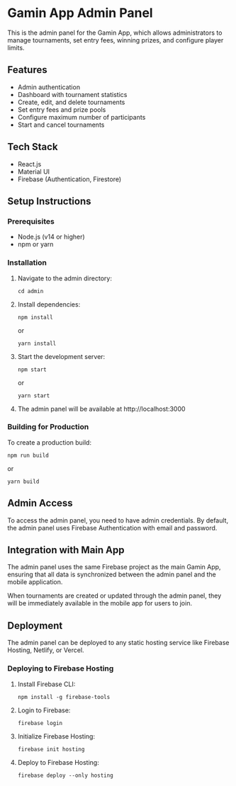 # Gamin App Admin Panel

This is the admin panel for the Gamin App, which allows administrators to manage tournaments, set entry fees, winning prizes, and configure player limits.

## Features

- Admin authentication
- Dashboard with tournament statistics
- Create, edit, and delete tournaments
- Set entry fees and prize pools
- Configure maximum number of participants
- Start and cancel tournaments

## Tech Stack

- React.js
- Material UI
- Firebase (Authentication, Firestore)

## Setup Instructions

### Prerequisites

- Node.js (v14 or higher)
- npm or yarn

### Installation

1. Navigate to the admin directory:
   ```
   cd admin
   ```

2. Install dependencies:
   ```
   npm install
   ```
   or
   ```
   yarn install
   ```

3. Start the development server:
   ```
   npm start
   ```
   or
   ```
   yarn start
   ```

4. The admin panel will be available at http://localhost:3000

### Building for Production

To create a production build:

```
npm run build
```
or
```
yarn build
```

## Admin Access

To access the admin panel, you need to have admin credentials. By default, the admin panel uses Firebase Authentication with email and password.

## Integration with Main App

The admin panel uses the same Firebase project as the main Gamin App, ensuring that all data is synchronized between the admin panel and the mobile application.

When tournaments are created or updated through the admin panel, they will be immediately available in the mobile app for users to join.

## Deployment

The admin panel can be deployed to any static hosting service like Firebase Hosting, Netlify, or Vercel.

### Deploying to Firebase Hosting

1. Install Firebase CLI:
   ```
   npm install -g firebase-tools
   ```

2. Login to Firebase:
   ```
   firebase login
   ```

3. Initialize Firebase Hosting:
   ```
   firebase init hosting
   ```

4. Deploy to Firebase Hosting:
   ```
   firebase deploy --only hosting
   ```